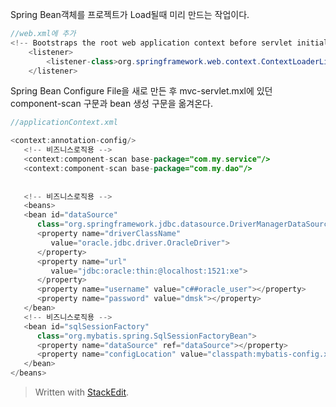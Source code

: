 
Spring Bean객체를 프로젝트가 Load될때 미리 만드는 작업이다.

```java
//web.xml에 추가
<!-- Bootstraps the root web application context before servlet initialization -->
	<listener>
		<listener-class>org.springframework.web.context.ContextLoaderListener</listener-class>
	</listener>
```

Spring Bean Configure File을 새로 만든 후 
mvc-servlet.mxl에 있던 component-scan 구문과 bean 생성 구문을 옮겨온다.
```java
//applicationContext.xml

<context:annotation-config/>
   <!-- 비즈니스로직용 -->
   <context:component-scan base-package="com.my.service"/>
   <context:component-scan base-package="com.my.dao"/>
   
   
   <!-- 비즈니스로직용 -->
   <beans>
   <bean id="dataSource"
      class="org.springframework.jdbc.datasource.DriverManagerDataSource">
      <property name="driverClassName"
         value="oracle.jdbc.driver.OracleDriver">
      </property>
      <property name="url"
         value="jdbc:oracle:thin:@localhost:1521:xe">
      </property>
      <property name="username" value="c##oracle_user"></property>
      <property name="password" value="dmsk"></property>
   </bean>
   <!-- 비즈니스로직용 -->
   <bean id="sqlSessionFactory"
      class="org.mybatis.spring.SqlSessionFactoryBean">
      <property name="dataSource" ref="dataSource"></property>
      <property name="configLocation" value="classpath:mybatis-config.xml"/>
   </bean>
</beans>
```
> Written with [StackEdit](https://stackedit.io/).
<!--stackedit_data:
eyJoaXN0b3J5IjpbLTIxMzA0MjIzOTcsLTIwMTI4MjExMDZdfQ
==
-->
